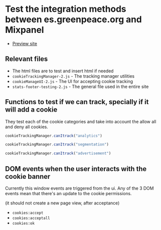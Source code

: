 # Test the integration methods between es.greenpeace.org and Mixpanel

 * [Preview site](https://greenpeace.github.io/gpes-test-mixpanel-tracking/)
  

## Relevant files

- The html files are to test and insert html if needed
- `cookieTrackingManager-2.js` - The tracking manager utilities
- `cookieManageUI-2.js` - The UI for accepting cookie tracking
- `stats-footer-testing-2.js` - The general file used in the entire site


## Functions to test if we can track, specially if it will add a cookie

They test each of the cookie categories and take into account the allow all and deny all cookies.

```javascript
cookieTrackingManager.canItrack("analytics")

cookieTrackingManager.canItrack("segmentation")

cookieTrackingManager.canItrack("advertisement")
```

## DOM events when the user interacts with the cookie banner

Currently this window events are triggered from the ui. Any of the 3 DOM events mean that there's an update to the cookie permissions.

(it should not create a new page view, after acceptance)

- `cookies:accept`
- `cookies:acceptall`
- `cookies:ok`


